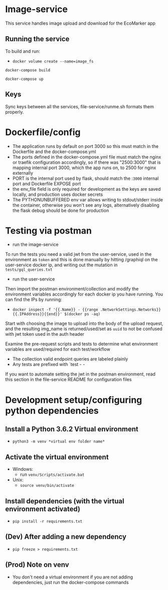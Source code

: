 # Image-service

This service handles image upload and download for the EcoMarker app

## Running the service

To build and run:

* `docker volume create --name=image_fs`

`docker-compose build`

`docker-compose up`

## Keys

Sync keys between all the services, file-service/runme.sh formats them properly.


# Dockerfile/config

* The application runs by default on port 3000 so this must match in the Dockerfile and the docker-compose.yml
* The ports defined in the docker-compose.yml file must match the nginx or traefik configuration accordingly, so if there was "2500:3000" that is mapping internal port 3000, which the app runs on, to 2500 for nginx externally
* PORT is the internal port used by flask, should match the <x>:`3000` internal port and Dockerfile EXPOSE port
* the env_file field is only required for development as the keys are saved locally, and production uses docker secrets
* The PYTHONUNBUFFERED env var allows writing to stdout/stderr inside the container, otherwise you won't see any logs, alternatively disabling the flask debug should be done for production


# Testing via postman

* run the image-service

To run the tests you need a valid jwt from the user-service, used in the environment as `token` and this is done manually by hitting /graphiql on the user-service docker ip, and writing out the mutation in `tests/gql_queries.txt`

* run the user-service

Then import the postman environment/collection and modify the environment variables accordingly for each docker ip you have running.  You can find the IPs by running:

* `docker inspect -f '{{.Name}} - {{range .NetworkSettings.Networks}}{{.IPAddress}}{{end}}' $(docker ps -aq)`

Start with choosing the image to upload into the body of the upload request, and the resulting img_name is returned/used/set as `uuid` to not be confused with jwt token used in the auth header

Examine the pre-request scripts and tests to determine what environment variables are used/required for each test/workflow

* The collection valid endpoint queries are labeled plainly
* Any tests are prefixed with `test - <endpoint> - <case>

If you want to automate setting the jwt in the postman environment, read this section in the file-service README for configuration files


# Development setup/configuring python dependencies

## Install a Python 3.6.2 Virtual environment
* `python3 -m venv *virtual env folder name*`

## Activate the virtual environment
* Windows:
  * run `venv/Scripts/activate.bat`
* Unix:
  * `source venv/bin/activate`

## Install dependencies (with the virtual environment activated)
* `pip install -r requirements.txt`

## (Dev) After adding a new dependency
* `pip freeze > requirements.txt`

## (Prod) Note on venv
* You don't need a virtual environment if you are not adding dependencies, just run the docker-compose commands
